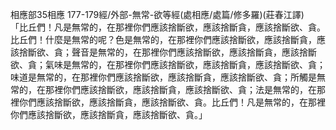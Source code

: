 相應部35相應 177-179經/外部-無常-欲等經(處相應/處篇/修多羅)(莊春江譯)  
「比丘們！凡是無常的，在那裡你們應該捨斷欲，應該捨斷貪，應該捨斷欲、貪。比丘們！什麼是無常的呢？色是無常的，在那裡你們應該捨斷欲，應該捨斷貪，應該捨斷欲、貪；聲音是無常的，在那裡你們應該捨斷欲，應該捨斷貪，應該捨斷欲、貪；氣味是無常的，在那裡你們應該捨斷欲，應該捨斷貪，應該捨斷欲、貪；味道是無常的，在那裡你們應該捨斷欲，應該捨斷貪，應該捨斷欲、貪；所觸是無常的，在那裡你們應該捨斷欲，應該捨斷貪，應該捨斷欲、貪；法是無常的，在那裡你們應該捨斷欲，應該捨斷貪，應該捨斷欲、貪。比丘們！凡是無常的，在那裡你們應該捨斷欲，應該捨斷貪，應該捨斷欲、貪。」  
  
  
